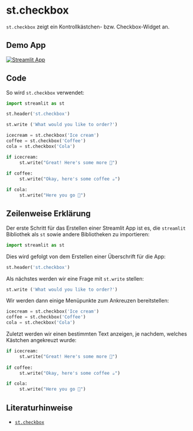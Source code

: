 # st.checkbox

`st.checkbox` zeigt ein Kontrollkästchen- bzw. Checkbox-Widget an.

## Demo App

[![Streamlit App](https://static.streamlit.io/badges/streamlit_badge_black_white.svg)](https://share.streamlit.io/dataprofessor/st.checkbox/)

## Code
So wird `st.checkbox` verwendet:
```python
import streamlit as st

st.header('st.checkbox')

st.write ('What would you like to order?')

icecream = st.checkbox('Ice cream')
coffee = st.checkbox('Coffee')
cola = st.checkbox('Cola')

if icecream:
     st.write("Great! Here's some more 🍦")
    
if coffee: 
     st.write("Okay, here's some coffee ☕")

if cola:
     st.write("Here you go 🥤")
```

## Zeilenweise Erklärung
Der erste Schritt für das Erstellen einer Streamlit App ist es, die `streamlit` Bibliothek als `st` sowie andere Bibliotheken zu importieren:
```python
import streamlit as st
```

Dies wird gefolgt von dem Erstellen einer Überschrift für die App:
```python
st.header('st.checkbox')
```

Als nächstes werden wir eine Frage mit `st.write` stellen:
```python
st.write ('What would you like to order?')
```

Wir werden dann einige Menüpunkte zum Ankreuzen bereitstellen:
```python
icecream = st.checkbox('Ice cream')
coffee = st.checkbox('Coffee')
cola = st.checkbox('Cola')
```

Zuletzt werden wir einen bestimmten Text anzeigen, je nachdem, welches Kästchen angekreuzt wurde:
```python
if icecream:
     st.write("Great! Here's some more 🍦")
    
if coffee: 
     st.write("Okay, here's some coffee ☕")

if cola:
     st.write("Here you go 🥤")
```  

## Literaturhinweise
- [`st.checkbox`](https://docs.streamlit.io/library/api-reference/widgets/st.checkbox)
